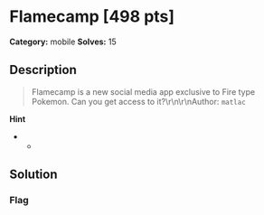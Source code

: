 # Flamecamp [498 pts]

**Category:** mobile
**Solves:** 15

## Description
>Flamecamp is a new social media app exclusive to Fire type Pokemon. Can you get access to it?\r\n\r\nAuthor: `matlac`

**Hint**
* -

## Solution

### Flag

